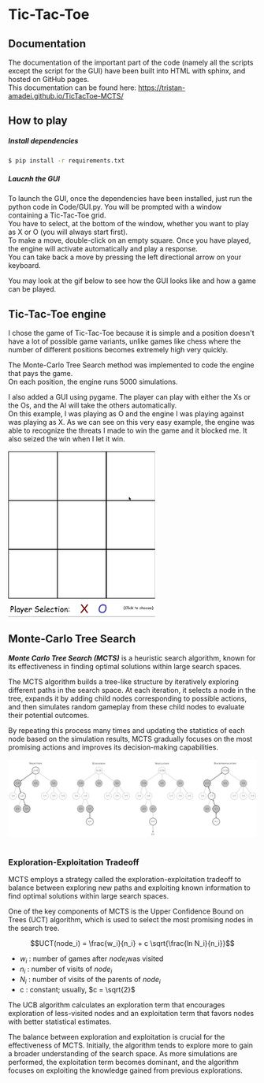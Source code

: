 # Tic-Tac-Toe

## Documentation
The documentation of the important part of the code (namely all the scripts except the script for the GUI) have been built into HTML with sphinx, and hosted on GitHub pages. <br>
This documentation can be found here: https://tristan-amadei.github.io/TicTacToe-MCTS/

## How to play
##### Install dependencies
```sh
$ pip install -r requirements.txt
```

##### Laucnh the GUI
To launch the GUI, once the dependencies have been installed, just run the python code in Code/GUI.py. You will be prompted with a window containing a Tic-Tac-Toe grid. <br>
You have to select, at the bottom of the window, whether you want to play as X or O (you will always start first). <br>
To make a move, double-click on an empty square. Once you have played, the engine will activate automatically and play a response. <br>
You can take back a move by pressing the left directional arrow on your keyboard.

You may look at the gif below to see how the GUI looks like and how a game can be played. 

## Tic-Tac-Toe engine

I chose the game of Tic-Tac-Toe because it is simple and a position doesn't have a lot of possible game variants, unlike games like chess where the number of different positions becomes extremely high very quickly. 

The Monte-Carlo Tree Search method was implemented to code the engine that pays the game. <br>
On each position, the engine runs 5000 simulations.

I also added a GUI using pygame. The player can play with either the Xs or the Os, and the AI will take the others automatically. <br>
On this example, I was playing as O and the engine I was playing against was playing as X. As we can see on this very easy example, the engine was able to recognize the threats I made to win the game and it blocked me. It also seized the win when I let it win. </br> </br>
![gui](/assets/gif/game.gif)

## Monte-Carlo Tree Search

**_Monte Carlo Tree Search (MCTS)_** is a heuristic search algorithm, known for its effectiveness in finding optimal solutions within large search spaces. <br/>

The MCTS algorithm builds a tree-like structure by iteratively exploring different paths in the search space. At each iteration, it selects a node in the tree, expands it by adding child nodes corresponding to possible actions, and then simulates random gameplay from these child nodes to evaluate their potential outcomes.

By repeating this process many times and updating the statistics of each node based on the simulation results, MCTS gradually focuses on the most promising actions and improves its decision-making capabilities. <br/><br/>
![mcts](assets/images/mcts.png) <br/><br/>

### Exploration-Exploitation Tradeoff

MCTS employs a strategy called the exploration-exploitation tradeoff to balance between exploring new paths and exploiting known information to find optimal solutions within large search spaces.

One of the key components of MCTS is the Upper Confidence Bound on Trees (UCT) algorithm, which is used to select the most promising nodes in the search tree. 

$$UCT(node_i) = \frac{w_i}{n_i} + c \sqrt{\frac{ln N_i}{n_i}}$$ 
- $w_i$ : number of games after $node_i$was visited
- $n_i$ : number of visits of $node_i$
- $N_i$ : number of visits of the parents of $node_i$
- c : constant; usually, $c = \sqrt{2}$

The UCB algorithm calculates an exploration term that encourages exploration of less-visited nodes and an exploitation term that favors nodes with better statistical estimates.

The balance between exploration and exploitation is crucial for the effectiveness of MCTS. Initially, the algorithm tends to explore more to gain a broader understanding of the search space. As more simulations are performed, the exploitation term becomes dominant, and the algorithm focuses on exploiting the knowledge gained from previous explorations.
